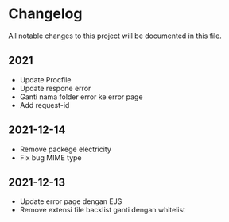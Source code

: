 # Changelog

All notable changes to this project will be documented in this file.

## 2021

- Update Procfile
- Update respone error
- Ganti nama folder error ke error page
- Add request-id

## 2021-12-14

- Remove packege electricity
- Fix bug MIME type

## 2021-12-13

- Update error page dengan EJS
- Remove extensi file backlist ganti dengan whitelist
